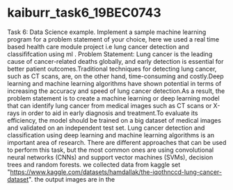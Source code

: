 # kaiburr_task6_19BEC0743
Task 6: Data Science example.
Implement a sample machine learning program for a problem statement of your choice,
here we used a real time based health care module project i.e lung cancer detection and classififcation using ml .
Problem Statement:
Lung cancer is the leading cause of cancer-related deaths globally, and early detection is essential for better patient outcomes.Traditional techniques for detecting lung cancer, such as CT scans, are, on the other hand, time-consuming and costly.Deep learning and machine learning algorithms have shown potential in terms of increasing the accuracy and speed of lung cancer detection.As a result, the problem statement is to create a machine learning or deep learning model that can identify lung cancer from medical images such as CT scans or X-rays in order to aid in early diagnosis and treatment.To evaluate its efficiency, the model should be trained on a big dataset of medical images and validated on an independent test set. Lung cancer detection and classification using deep learning and machine learning algorithms is an important area of research. There are different approaches that can be used to perform this task, but the most common ones are using convolutional neural networks (CNNs) and support vector machines (SVMs), decision trees and random forests. we collected data from kaggle set "https://www.kaggle.com/datasets/hamdallak/the-iqothnccd-lung-cancer-dataset".
the output images are in the 
